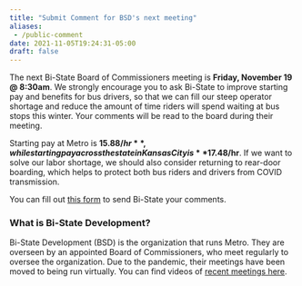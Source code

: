 ```yaml
---
title: "Submit Comment for BSD's next meeting"
aliases:
 - /public-comment
date: 2021-11-05T19:24:31-05:00
draft: false
---
```


The next Bi-State Board of Commissioners meeting is **Friday, November 19 @ 8:30am**. We strongly encourage you to ask Bi-State to improve starting pay and benefits for bus drivers, so that we can fill our steep operator shortage and reduce the amount of time riders will spend waiting at bus stops this winter. Your comments will be read to the board during their meeting. <!--more--> 

Starting pay at Metro is **$15.88/hr**, while starting pay across the state in Kansas City is **$17.48/hr**. If we want to solve our labor shortage, we should also consider returning to rear-door boarding, which helps to protect both bus riders and drivers from COVID transmission.

You can fill out [this form](https://www.bistatedev.org/public-meetings/public-comment-form/) to send Bi-State your comments.

### What is Bi-State Development?
Bi-State Development (BSD) is the organization that runs Metro. They are overseen by an appointed Board of Commissioners, who meet regularly to oversee the organization. Due to the pandemic, their meetings have been moved to being run virtually. You can find videos of [recent meetings here](https://www.youtube.com/user/MetroStLouisTransit).

